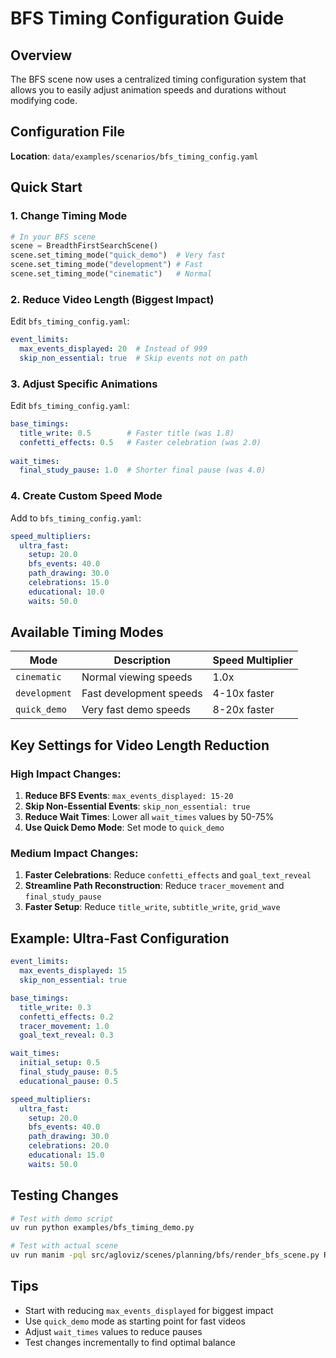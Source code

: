 # BFS Timing Configuration Guide

## Overview
The BFS scene now uses a centralized timing configuration system that allows you to easily adjust animation speeds and durations without modifying code.

## Configuration File
**Location**: `data/examples/scenarios/bfs_timing_config.yaml`

## Quick Start

### 1. Change Timing Mode
```python
# In your BFS scene
scene = BreadthFirstSearchScene()
scene.set_timing_mode("quick_demo")  # Very fast
scene.set_timing_mode("development") # Fast
scene.set_timing_mode("cinematic")   # Normal
```

### 2. Reduce Video Length (Biggest Impact)
Edit `bfs_timing_config.yaml`:
```yaml
event_limits:
  max_events_displayed: 20  # Instead of 999
  skip_non_essential: true  # Skip events not on path
```

### 3. Adjust Specific Animations
Edit `bfs_timing_config.yaml`:
```yaml
base_timings:
  title_write: 0.5        # Faster title (was 1.8)
  confetti_effects: 0.5   # Faster celebration (was 2.0)
  
wait_times:
  final_study_pause: 1.0  # Shorter final pause (was 4.0)
```

### 4. Create Custom Speed Mode
Add to `bfs_timing_config.yaml`:
```yaml
speed_multipliers:
  ultra_fast:
    setup: 20.0
    bfs_events: 40.0
    path_drawing: 30.0
    celebrations: 15.0
    educational: 10.0
    waits: 50.0
```

## Available Timing Modes

| Mode | Description | Speed Multiplier |
|------|-------------|------------------|
| `cinematic` | Normal viewing speeds | 1.0x |
| `development` | Fast development speeds | 4-10x faster |
| `quick_demo` | Very fast demo speeds | 8-20x faster |

## Key Settings for Video Length Reduction

### High Impact Changes:
1. **Reduce BFS Events**: `max_events_displayed: 15-20`
2. **Skip Non-Essential Events**: `skip_non_essential: true`
3. **Reduce Wait Times**: Lower all `wait_times` values by 50-75%
4. **Use Quick Demo Mode**: Set mode to `quick_demo`

### Medium Impact Changes:
1. **Faster Celebrations**: Reduce `confetti_effects` and `goal_text_reveal`
2. **Streamline Path Reconstruction**: Reduce `tracer_movement` and `final_study_pause`
3. **Faster Setup**: Reduce `title_write`, `subtitle_write`, `grid_wave`

## Example: Ultra-Fast Configuration
```yaml
event_limits:
  max_events_displayed: 15
  skip_non_essential: true

base_timings:
  title_write: 0.3
  confetti_effects: 0.2
  tracer_movement: 1.0
  goal_text_reveal: 0.3

wait_times:
  initial_setup: 0.5
  final_study_pause: 0.5
  educational_pause: 0.5

speed_multipliers:
  ultra_fast:
    setup: 20.0
    bfs_events: 40.0
    path_drawing: 30.0
    celebrations: 20.0
    educational: 15.0
    waits: 50.0
```

## Testing Changes
```bash
# Test with demo script
uv run python examples/bfs_timing_demo.py

# Test with actual scene
uv run manim -pql src/agloviz/scenes/planning/bfs/render_bfs_scene.py RenderBfsScene
```

## Tips
- Start with reducing `max_events_displayed` for biggest impact
- Use `quick_demo` mode as starting point for fast videos
- Adjust `wait_times` values to reduce pauses
- Test changes incrementally to find optimal balance
